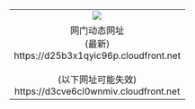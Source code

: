﻿<table>
  <tr></tr>
  <tr><td colspan=2 align=center><img src="https://d25b3x1qyic96p.cloudfront.net/Up/oGate.jpg" /></td></tr>
  <tr><td colspan=2 align=center>网门动态网址<br/>(最新)
<br>https://d25b3x1qyic96p.cloudfront.net
<br/><br/>(以下网址可能失效)
<br>https://d3cve6cl0wnmiv.cloudfront.net
    </td>
  </tr>
</table>
